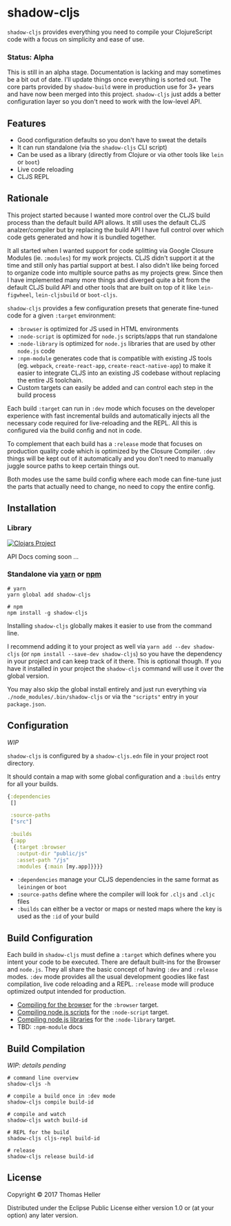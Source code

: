 # shadow-cljs

`shadow-cljs` provides everything you need to compile your ClojureScript code with a focus on simplicity and ease of use.

### Status: Alpha

This is still in an alpha stage. Documentation is lacking and may sometimes be a bit out of date. I'll update things once everything is sorted out. The core parts provided by `shadow-build` were in production use for 3+ years and have now been merged into this project. `shadow-cljs` just adds a better configuration layer so you don't need to work with the low-level API.

## Features

- Good configuration defaults so you don't have to sweat the details
- It can run standalone (via the `shadow-cljs` CLI script)
- Can be used as a library (directly from Clojure or via other tools like `lein` or `boot`)
- Live code reloading
- CLJS REPL

## Rationale

This project started because I wanted more control over the CLJS build process than the default build API allows. It still uses the default CLJS analzer/compiler but by replacing the build API I have full control over which code gets generated and how it is bundled together.

It all started when I wanted support for code splitting via Google Closure Modules (ie. `:modules`) for my work projects. CLJS didn't support it at the time and still only has partial support at best. I also didn't like being forced to organize code into multiple source paths as my projects grew. Since then I have implemented many more things and diverged quite a bit from the default CLJS build API and other tools that are built on top of it like `lein-figwheel`, `lein-cljsbuild` or `boot-cljs`.

`shadow-cljs` provides a few configuration presets that generate fine-tuned code for a given `:target` environment:

- `:browser` is optimized for JS used in HTML environments
- `:node-script` is optimized for `node.js` scripts/apps that run standalone
- `:node-library` is optimized for `node.js` libraries that are used by other `node.js` code
- `:npm-module` generates code that is compatible with existing JS tools (eg. `webpack`, `create-react-app`, `create-react-native-app`) to make it easier to integrate CLJS into an existing JS codebase without replacing the entire JS toolchain.
- Custom targets can easily be added and can control each step in the build process

Each build `:target` can run in `:dev` mode which focuses on the developer experience with fast incremental builds and automatically injects all the necessary code required for live-reloading and the REPL. All this is configured via the build config and not in code.

To complement that each build has a `:release` mode that focuses on production quality code which is optimized by the Closure Compiler. `:dev` things will be kept out of it automatically and you don't need to manually juggle source paths to keep certain things out.

Both modes use the same build config where each mode can fine-tune just the parts that actually need to change, no need to copy the entire config.

## Installation

### Library

[![Clojars Project](https://img.shields.io/clojars/v/thheller/shadow-cljs.svg)](https://clojars.org/thheller/shadow-cljs)

API Docs coming soon ...

### Standalone via [yarn](https://yarnpkg.com/en/package/shadow-cljs) or [npm](https://www.npmjs.com/package/shadow-cljs)
```
# yarn
yarn global add shadow-cljs

# npm
npm install -g shadow-cljs
```

Installing `shadow-cljs` globally makes it easier to use from the command line.

I recommend adding it to your project as well via `yarn add --dev shadow-cljs` (or `npm install --save-dev shadow-cljs`) so you have the dependency in your project and can keep track of it there. This is optional though. If you have it installed in your project the `shadow-cljs` command will use it over the global version.

You may also skip the global install entirely and just run everything via `./node_modules/.bin/shadow-cljs` or via the `"scripts"` entry in your `package.json`.

## Configuration

*WIP*

`shadow-cljs` is configured by a `shadow-cljs.edn` file in your project root directory.

It should contain a map with some global configuration and a `:builds` entry for all your builds.

```clojure
{:dependencies
 []

 :source-paths
 ["src"]

 :builds
 {:app
  {:target :browser
   :output-dir "public/js"
   :asset-path "/js"
   :modules {:main [my.app]}}}}
```

- `:dependencies` manage your CLJS dependencies in the same format as `leiningen` or `boot`
- `:source-paths` define where the compiler will look for `.cljs` and `.cljc` files
- `:builds` can either be a vector or maps or nested maps where the key is used as the `:id` of your build

## Build Configuration

Each build in `shadow-cljs` must define a `:target` which defines where you intent your code to be executed. There are default built-ins for the Browser and `node.js`. They all share the basic concept of having `:dev` and `:release` modes. `:dev` mode provides all the usual development goodies like fast compilation, live code reloading and a REPL. `:release` mode will produce optimized output intended for production.

- [Compiling for the browser](https://github.com/thheller/shadow-cljs/wiki/ClojureScript-for-the-browser) for the `:browser` target.
- [Compiling node.js scripts](https://github.com/thheller/shadow-cljs/wiki/ClojureScript-for-node.js-scripts) for the `:node-script` target.
- [Compiling node.js libraries](https://github.com/thheller/shadow-cljs/wiki/ClojureScript-for-node.js-libraries) for the `:node-library` target.
- TBD: `:npm-module` docs

## Build Compilation

*WIP: details pending*


```
# command line overview
shadow-cljs -h

# compile a build once in :dev mode
shadow-cljs compile build-id

# compile and watch
shadow-cljs watch build-id

# REPL for the build
shadow-cljs cljs-repl build-id

# release
shadow-cljs release build-id
```

## License

Copyright © 2017 Thomas Heller

Distributed under the Eclipse Public License either version 1.0 or (at
your option) any later version.
